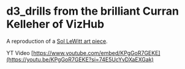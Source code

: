 # d3_drills from the brilliant Curran Kelleher of VizHub

A reproduction of a [Sol LeWitt art piece](https://www.edfu2.com/sol-lewitt-a-life-of-ideas-book-review-2/).

YT Video [https://www.youtube.com/embed/KPgGoR7GEKE](https://youtu.be/KPgGoR7GEKE?si=74E5UcYvDXaEXGak)
